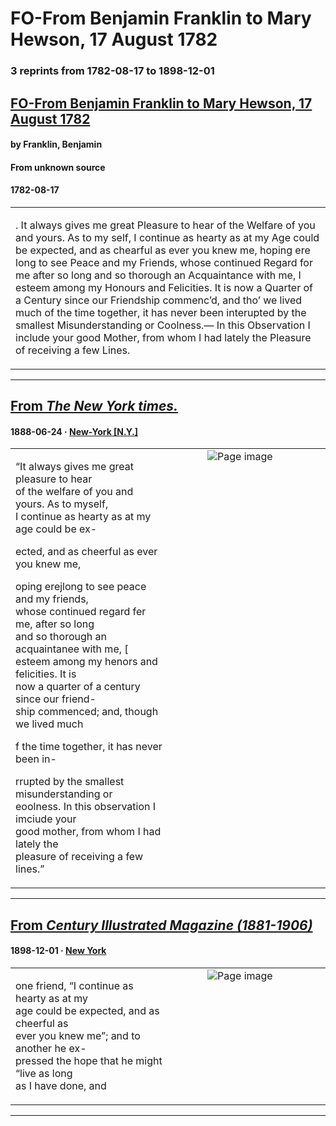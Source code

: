 
# FO-From Benjamin Franklin to Mary Hewson, 17 August 1782

### 3 reprints from 1782-08-17 to 1898-12-01

## [FO-From Benjamin Franklin to Mary Hewson, 17 August 1782](https://founders.archives.gov/documents/Franklin/01-38-02-0008)

#### by Franklin, Benjamin

#### From unknown source

#### 1782-08-17

<table style="width: 100%;"><tr><td style="width: 50%">

. It always gives me great Pleasure to hear of the Welfare of you and yours. As to my self, I continue as hearty as at my Age could be expected, and as chearful as ever you knew me, hoping ere long to see Peace and my Friends, whose continued Regard for me after so long and so thorough an Acquaintance with me, I esteem among my Honours and Felicities. It is now a Quarter of a Century since our Friendship commenc’d, and tho’ we lived much of the time together, it has never been interupted by the smallest Misunderstanding or Coolness.— In this Observation I include your good Mother, from whom I had lately the Pleasure of receiving a few Lines.
</td></tr></table>

---

## [From _The New York times._](https://archive.org/details/sim_new-york-times_1888-06-24_37_11487/page/n11/mode/1up?view=theater)

#### 1888-06-24 &middot; [New-York [N.Y.]](http://dbpedia.org/resource/New_York_City)

<table style="width: 100%;"><tr><td style="width: 50%">

  
  
“It always gives me great pleasure to hear  
of the welfare of you and yours. As to myself,  
I continue as hearty as at my age could be ex-  
  
ected, and as cheerful as ever you knew me,  
  
oping erejlong to see peace and my friends,  
whose continued regard fer me, after so long  
and so thorough an acquaintanee with me, [  
esteem among my henors and felicities. It is  
now a quarter of a century since our friend-  
ship commenced; and, though we lived much  
  
f the time together, it has never been in-  
  
rrupted by the smallest misunderstanding or  
eoolness. In this observation I imciude your  
good mother, from whom I had lately the  
pleasure of receiving a few lines.”
</td><td style="width: 50%; max-height: 75%; margin: auto; display: block;">
<img alt="Page image" src="https://iiif.archive.org/iiif/sim_new-york-times_1888-06-24_37_11487&#0036;11/pct:5.274725,63.281919,12.390110,5.387746/600,/0/default.jpg"/>
</td>
</tr></table>

---

## [From _Century Illustrated Magazine (1881-1906)_](https://archive.org/details/sim_century-illustrated-monthly-magazine_1898-12_57_2/page/n147/mode/1up?view=theater)

#### 1898-12-01 &middot; [New York](http://dbpedia.org/resource/New_York_City)

<table style="width: 100%;"><tr><td style="width: 50%">

  
  
one friend, “I continue as hearty as at my  
age could be expected, and as cheerful as  
ever you knew me”; and to another he ex-  
pressed the hope that he might “live as long  
as I have done, and
</td><td style="width: 50%; max-height: 75%; margin: auto; display: block;">
<img alt="Page image" src="https://iiif.archive.org/iiif/sim_century-illustrated-monthly-magazine_1898-12_57_2&#0036;147/pct:17.800000,61.798056,35.680000,6.344492/600,/0/default.jpg"/>
</td>
</tr></table>

---

